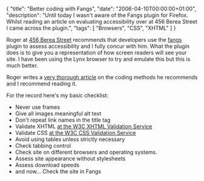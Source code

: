 {
  "title": "Better coding with Fangs",
  "date": "2006-04-10T00:00:00+01:00",
  "description": "Until today I wasn't aware of the Fangs plugin for Firefox. Whilst reading an article on evaluating accessibility over at 456 Berea Street I came across the plugin.",
  "tags": [
    "Browsers",
    "CSS",
    "XHTML"
  ]
}

Roger at <a href="http://www.456bereastreet.com/">456 Berea Street</a> recommends that developers use the <a href="http://www.standards-schmandards.com/index.php?2004/11/22/8-fangs-release-05">fangs</a> plugin to assess accessibility and I fully concur with him. What the plugin does is to give you a representation of how screen readers will see your site. I have been using the Lynx browser to try and emulate this but this is much better.

Roger writes a [very thorough article][1] on the coding methods he recommends and I recommend reading it. 

For the record here's my basic checklist:

*   Never use frames 
*   Give all images meaningful alt text 
*   Don't repeat link names in the title tag 
*   Validate XHTML [at the W3C XHTML Validation Service][2] 
*   Validate CSS [at the W3C CSS Validation Service][3] 
*   Avoid using tables unless strictly necessary 
*   Check tabbing control 
*   Check site on different browsers and operating systems. 
*   Assess site appearance without stylesheets 
*   Assess download speeds 
*   and now… Check the site in Fangs

[1]: http://www.456bereastreet.com/archive/200603/evaluating_website_accessibility_part_1_background_and_preparation/
[2]: http://validator.w3.org/
[3]: http://jigsaw.w3.org/css-validator/
